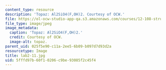 ```yaml
---
content_type: resource
description: 'Topaz: Al2SiO4(F,OH)2. Courtesy of OCW.'
file: https://ol-ocw-studio-app-qa.s3.amazonaws.com/courses/12-108-structure-of-earth-materials-fall-2004/5fffd97b60f10206c9be93085f2c45f4_lab2-11.jpg
file_type: image/jpeg
image_metadata:
  caption: 'Topaz: Al2SiO4(F,OH)2.'
  credit: Courtesy of OCW.
  image-alt: topaz.
parent_uid: 025f5e90-c11a-2ee5-6b09-b097d7d93d2a
resourcetype: Image
title: lab2-11.jpg
uid: 5fffd97b-60f1-0206-c9be-93085f2c45f4
---
```

